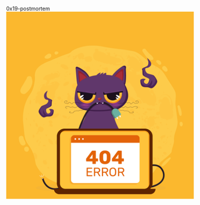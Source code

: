 0x19-postmortem
![postmortum](https://github.com/Esubalew197/alx-system_engineering-devops/blob/master/0x19-postmortem/404-page.gif)
